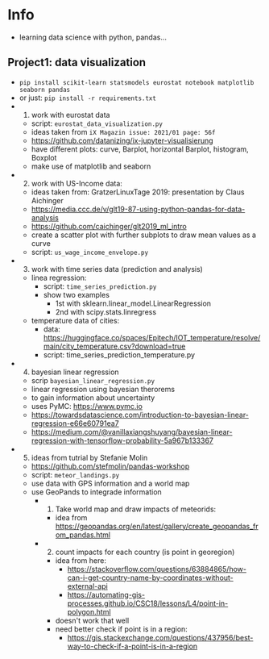 # Info
- learning data science with python, pandas...
## Project1: data visualization
- `pip install scikit-learn statsmodels eurostat notebook matplotlib seaborn pandas`
- or just: `pip install -r requirements.txt`
- 1. work with eurostat data
  - script: `eurostat_data_visualization.py`
  - ideas taken from `iX Magazin issue: 2021/01 page: 56f`
  - https://github.com/datanizing/ix-jupyter-visualisierung
  - have different plots: curve, Barplot, horizontal Barplot, histogram, Boxplot
  - make use of matplotlib and seaborn
- 2. work with US-Income data:
  - ideas taken from: GratzerLinuxTage 2019: presentation by Claus Aichinger
  - https://media.ccc.de/v/glt19-87-using-python-pandas-for-data-analysis
  - https://github.com/caichinger/glt2019_ml_intro
  - create a scatter plot with further subplots to draw mean values as a curve
  - script: `us_wage_income_envelope.py`
- 3. work with time series data (prediction and analysis)
  - linea regression:
    - script: `time_series_prediction.py`
    - show two examples
      - 1st with sklearn.linear_model.LinearRegression
      - 2nd with scipy.stats.linregress
  - temperature data of cities:
    - data: https://huggingface.co/spaces/Epitech/IOT_temperature/resolve/main/city_temperature.csv?download=true
    - script: time_series_prediction_temperature.py
- 4. bayesian linear regression
  - scrip `bayesian_linear_regression.py`
  - linear regression using bayesian therorems
  - to gain information about uncertainty
  - uses PyMC: https://www.pymc.io
  - https://towardsdatascience.com/introduction-to-bayesian-linear-regression-e66e60791ea7
  - https://medium.com/@vanillaxiangshuyang/bayesian-linear-regression-with-tensorflow-probability-5a967b133367
- 5. ideas from tutrial by Stefanie Molin
  - https://github.com/stefmolin/pandas-workshop
  - script: `meteor_landings.py`
  - use data with GPS information and a world map
  - use GeoPands to integrade information
    - 1. Take world map and draw impacts of meteorids:
      - idea from https://geopandas.org/en/latest/gallery/create_geopandas_from_pandas.html
    - 2. count impacts for each country (is point in georegion)
      - idea from here:
        - https://stackoverflow.com/questions/63884865/how-can-i-get-country-name-by-coordinates-without-external-api
        - https://automating-gis-processes.github.io/CSC18/lessons/L4/point-in-polygon.html
      - doesn't work that well
      - need better check if point is in a region:
        - https://gis.stackexchange.com/questions/437956/best-way-to-check-if-a-point-is-in-a-region
